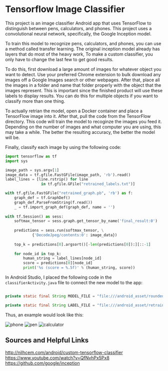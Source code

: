 Tensorflow Image Classifier
===

This project is an image classifier Android app that uses TensorFlow to distinguish between pens, calculators, and phones. This project uses a convolutional neural network, specifically, the Google Inception model.  

To train this model to recognize pens, calculators, and phones, you can use a method called transfer learning. The original inception model already has layers that do most of the heavy work, To make a custom classifier, you only have to change the last few to get good results.   

To do this, first download a large amount of images for whatever object you want to detect. Use your preferred Chrome extension to bulk download any images off a Google Images search or other webpages. After that, place all the images in a folder and name that folder properly with the object that the images represent. This is important since the finished product will use these labels to display results. You can do this for multiple objects if you want to classify more than one thing.  

To actually retrian the model, open a Docker container and place a TensorFlow image into it. After that, pull the code from the TensorFlow directory. This code will train the model to recoginze the images you feed it. Depending on the number of images and what computer you are using, this may take a while. The better the resulting accuracy, the better the model will be.  

Finally, classify each image by using the following code:  

```python
import tensorflow as tf
import sys

image_path = sys.argv[1]
image_data = tf.gfile.FastGFile(image_path, 'rb').read()
label_lines = [line.rstrip() for line 
                in tf.gfile.GFile("retrained_labels.txt")]

with tf.gfile.FastGFile("retrained_graph.pb", 'rb') as f:
    graph_def = tf.GraphDef()
    graph_def.ParseFromString(f.read())
    _ = tf.import_graph_def(graph_def, name = '')
    
with tf.Session() as sess:
    softmax_tensor = sess.graph.get_tensor_by_name('final_result:0')
    
    predictions = sess.run(softmax_tensor, \
            {'DecodeJpeg/contents:0': image_data})
    
    top_k = predictions[0].argsort()[-len(predictions[0]):][::-1]
    
    for node_id in top_k:
        human_string = label_lines[node_id]
        score = predictions[0][node_id]
        print('%s (score = %.5f)' % (human_string, score))


```

In Android Studio, I placed the following code in the `classifierActivity.java` file to connect the new model to the app:  

```java

private static final String MODEL_FILE = "file:///android_asset/rounded_graph.pb";

private static final String LABEL_FILE = "file:///android_asset/retrained_labels.txt";
```

Thus, an example would look like this:

![phone](https://github.com/hrazo7/tf_image_classifier_example/blob/master/other/screenshots/phone.png)
![pen](https://github.com/hrazo7/tf_image_classifier_example/blob/master/other/screenshots/pen.png)
![calculator](https://github.com/hrazo7/tf_image_classifier_example/blob/master/other/screenshots/calculator.png)

Sources and Helpful Links
---

http://nilhcem.com/android/custom-tensorflow-classifier
https://www.youtube.com/watch?v=QfNvhPx5Px8
https://github.com/google/inception


